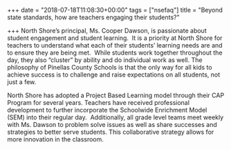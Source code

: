 +++
date = "2018-07-18T11:08:30+00:00"
tags = ["nsefaq"]
title = "Beyond state standards, how are teachers engaging their students?"

+++
North Shore’s principal, Ms. Cooper Dawson, is passionate about student engagement and student learning.  It is a priority at North Shore for teachers to understand what each of their students’ learning needs are and to ensure they are being met.  While students work together throughout the day, they also “cluster” by ability and do individual work as well. The philosophy of Pinellas County Schools is that the only way for all kids to achieve success is to challenge and raise expectations on all students, not just a few.

North Shore has adopted a Project Based Learning model through their CAP Program for several years.  Teachers have received professional development to further incorporate the Schoolwide Enrichment Model (SEM) into their regular day.  Additionally, all grade level teams meet weekly with Ms. Dawson to problem solve issues as well as share successes and strategies to better serve students. This collaborative strategy allows for more innovation in the classroom.